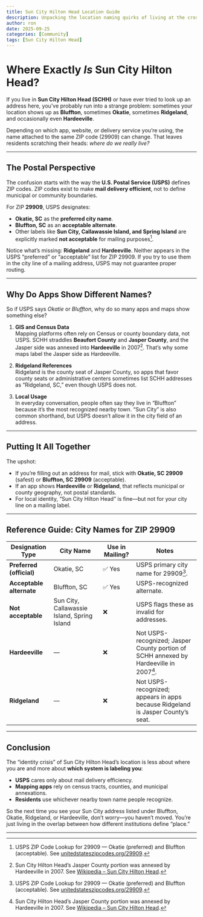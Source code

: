 ```yaml
---
title: Sun City Hilton Head Location Guide
description: Unpacking the location naming quirks of living at the crossroads of Bluffton, Okatie, Hardeeville, and Ridgeland.
author: ron
date: 2025-09-25
categories: [Community]
tags: [Sun City Hilton Head]
---
```


# Where Exactly *Is* Sun City Hilton Head?

If you live in **Sun City Hilton Head (SCHH)** or have ever tried to look up an address here, you’ve probably run into a strange problem:  sometimes your location shows up as **Bluffton**, sometimes **Okatie**, sometimes **Ridgeland**, and occasionally even **Hardeeville**.  

Depending on which app, website, or delivery service you’re using, the name attached to the same ZIP code (29909) can change. That leaves residents scratching their heads: *where do we really live?*

---

## The Postal Perspective

The confusion starts with the way the **U.S. Postal Service (USPS)** defines ZIP codes. ZIP codes exist to make **mail delivery efficient**, not to define municipal or community boundaries.

For ZIP **29909**, USPS designates:

- **Okatie, SC** as the **preferred city name**.  
- **Bluffton, SC** as an **acceptable alternate**.  
- Other labels like **Sun City, Callawassie Island, and Spring Island** are explicitly marked **not acceptable** for mailing purposes[^usps].  

Notice what’s missing: **Ridgeland** and **Hardeeville**. Neither appears in the USPS “preferred” or “acceptable” list for ZIP 29909. If you try to use them in the city line of a mailing address, USPS may not guarantee proper routing.

---

## Why Do Apps Show Different Names?

So if USPS says *Okatie* or *Bluffton*, why do so many apps and maps show something else?

1. **GIS and Census Data**  
   Mapping platforms often rely on Census or county boundary data, not USPS. SCHH straddles **Beaufort County** and **Jasper County**, and the Jasper side was annexed into **Hardeeville** in 2007[^hardeeville]. That’s why some maps label the Jasper side as Hardeeville.

2. **Ridgeland References**  
   Ridgeland is the county seat of Jasper County, so apps that favor county seats or administrative centers sometimes list SCHH addresses as “Ridgeland, SC,” even though USPS does not.

3. **Local Usage**  
   In everyday conversation, people often say they live in “Bluffton” because it’s the most recognized nearby town. “Sun City” is also common shorthand, but USPS doesn’t allow it in the city field of an address.

---

## Putting It All Together

The upshot:  
- If you’re filling out an address for mail, stick with **Okatie, SC 29909** (safest) or **Bluffton, SC 29909** (acceptable).  
- If an app shows **Hardeeville** or **Ridgeland**, that reflects municipal or county geography, not postal standards.  
- For local identity, “Sun City Hilton Head” is fine—but not for your city line on a mailing label.

---

## Reference Guide: City Names for ZIP 29909

| Designation Type | City Name | Use in Mailing? | Notes |
|------------------|-----------|-----------------|-------|
| **Preferred (official)** | Okatie, SC | ✅ Yes | USPS primary city name for 29909[^usps]. |
| **Acceptable alternate** | Bluffton, SC | ✅ Yes | USPS-recognized alternate. |
| **Not acceptable** | Sun City, Callawassie Island, Spring Island | ❌ | USPS flags these as invalid for addresses. |
| **Hardeeville** | — | ❌ | Not USPS-recognized; Jasper County portion of SCHH annexed by Hardeeville in 2007[^hardeeville]. |
| **Ridgeland** | — | ❌ | Not USPS-recognized; appears in apps because Ridgeland is Jasper County’s seat. |

---

## Conclusion

The “identity crisis” of Sun City Hilton Head’s location is less about where you are and more about **which system is labeling you**:

- **USPS** cares only about mail delivery efficiency.  
- **Mapping apps** rely on census tracts, counties, and municipal annexations.  
- **Residents** use whichever nearby town name people recognize.  

So the next time you see your Sun City address listed under Bluffton, Okatie, Ridgeland, or Hardeeville, don’t worry—you haven’t moved. You’re just living in the overlap between how different institutions define “place.”

---

[^usps]: USPS ZIP Code Lookup for 29909 — Okatie (preferred) and Bluffton (acceptable). See [unitedstateszipcodes.org/29909](https://www.unitedstateszipcodes.org/29909/?utm_source=chatgpt.com).  
[^hardeeville]: Sun City Hilton Head’s Jasper County portion was annexed by Hardeeville in 2007. See [Wikipedia – Sun City Hilton Head](https://en.wikipedia.org/wiki/Sun_City_Hilton_Head?utm_source=chatgpt.com).